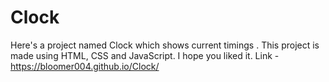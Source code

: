 # Clock
Here's a project named Clock which shows current timings . This project is made using HTML, CSS and JavaScript. I hope you liked it.
Link - https://bloomer004.github.io/Clock/
